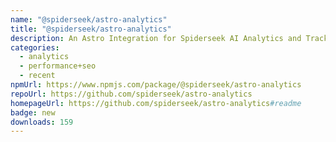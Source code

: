 ```yaml
---
name: "@spiderseek/astro-analytics"
title: "@spiderseek/astro-analytics"
description: An Astro Integration for Spiderseek AI Analytics and Tracking.
categories:
  - analytics
  - performance+seo
  - recent
npmUrl: https://www.npmjs.com/package/@spiderseek/astro-analytics
repoUrl: https://github.com/spiderseek/astro-analytics
homepageUrl: https://github.com/spiderseek/astro-analytics#readme
badge: new
downloads: 159
---
```


